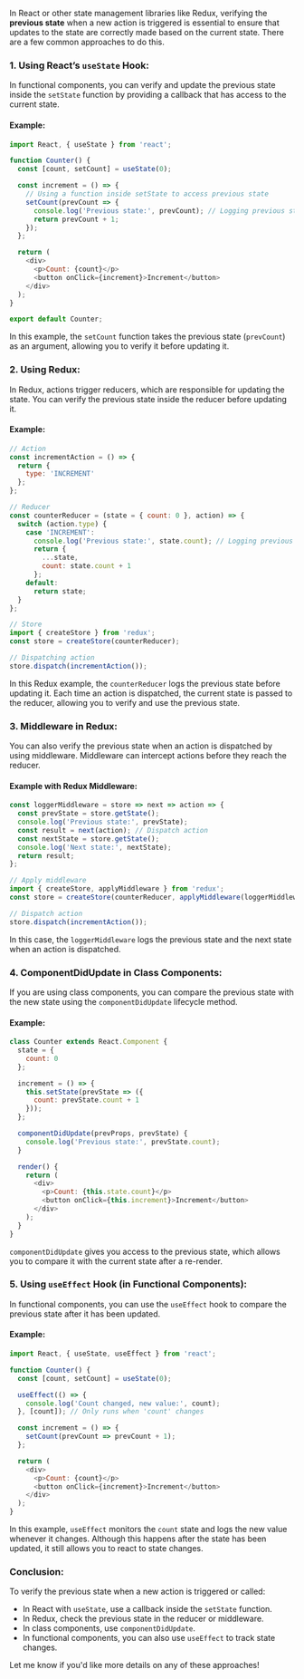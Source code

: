 In React or other state management libraries like Redux, verifying the **previous state** when a new action is triggered is essential to ensure that updates to the state are correctly made based on the current state. There are a few common approaches to do this.

### 1. **Using React’s `useState` Hook**:
In functional components, you can verify and update the previous state inside the `setState` function by providing a callback that has access to the current state.

#### Example:
```js
import React, { useState } from 'react';

function Counter() {
  const [count, setCount] = useState(0);

  const increment = () => {
    // Using a function inside setState to access previous state
    setCount(prevCount => {
      console.log('Previous state:', prevCount); // Logging previous state
      return prevCount + 1;
    });
  };

  return (
    <div>
      <p>Count: {count}</p>
      <button onClick={increment}>Increment</button>
    </div>
  );
}

export default Counter;
```
In this example, the `setCount` function takes the previous state (`prevCount`) as an argument, allowing you to verify it before updating it.

### 2. **Using Redux**:
In Redux, actions trigger reducers, which are responsible for updating the state. You can verify the previous state inside the reducer before updating it.

#### Example:
```js
// Action
const incrementAction = () => {
  return {
    type: 'INCREMENT'
  };
};

// Reducer
const counterReducer = (state = { count: 0 }, action) => {
  switch (action.type) {
    case 'INCREMENT':
      console.log('Previous state:', state.count); // Logging previous state
      return {
        ...state,
        count: state.count + 1
      };
    default:
      return state;
  }
};

// Store
import { createStore } from 'redux';
const store = createStore(counterReducer);

// Dispatching action
store.dispatch(incrementAction());
```
In this Redux example, the `counterReducer` logs the previous state before updating it. Each time an action is dispatched, the current state is passed to the reducer, allowing you to verify and use the previous state.

### 3. **Middleware in Redux**:
You can also verify the previous state when an action is dispatched by using middleware. Middleware can intercept actions before they reach the reducer.

#### Example with Redux Middleware:
```js
const loggerMiddleware = store => next => action => {
  const prevState = store.getState();
  console.log('Previous state:', prevState);
  const result = next(action); // Dispatch action
  const nextState = store.getState();
  console.log('Next state:', nextState);
  return result;
};

// Apply middleware
import { createStore, applyMiddleware } from 'redux';
const store = createStore(counterReducer, applyMiddleware(loggerMiddleware));

// Dispatch action
store.dispatch(incrementAction());
```
In this case, the `loggerMiddleware` logs the previous state and the next state when an action is dispatched.

### 4. **ComponentDidUpdate in Class Components**:
If you are using class components, you can compare the previous state with the new state using the `componentDidUpdate` lifecycle method.

#### Example:
```js
class Counter extends React.Component {
  state = {
    count: 0
  };

  increment = () => {
    this.setState(prevState => ({
      count: prevState.count + 1
    }));
  };

  componentDidUpdate(prevProps, prevState) {
    console.log('Previous state:', prevState.count);
  }

  render() {
    return (
      <div>
        <p>Count: {this.state.count}</p>
        <button onClick={this.increment}>Increment</button>
      </div>
    );
  }
}
```
`componentDidUpdate` gives you access to the previous state, which allows you to compare it with the current state after a re-render.

### 5. **Using `useEffect` Hook** (in Functional Components):
In functional components, you can use the `useEffect` hook to compare the previous state after it has been updated.

#### Example:
```js
import React, { useState, useEffect } from 'react';

function Counter() {
  const [count, setCount] = useState(0);

  useEffect(() => {
    console.log('Count changed, new value:', count);
  }, [count]); // Only runs when 'count' changes

  const increment = () => {
    setCount(prevCount => prevCount + 1);
  };

  return (
    <div>
      <p>Count: {count}</p>
      <button onClick={increment}>Increment</button>
    </div>
  );
}
```
In this example, `useEffect` monitors the `count` state and logs the new value whenever it changes. Although this happens after the state has been updated, it still allows you to react to state changes.

### Conclusion:
To verify the previous state when a new action is triggered or called:
- In React with `useState`, use a callback inside the `setState` function.
- In Redux, check the previous state in the reducer or middleware.
- In class components, use `componentDidUpdate`.
- In functional components, you can also use `useEffect` to track state changes.

Let me know if you'd like more details on any of these approaches!
